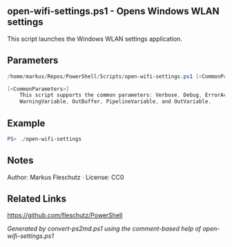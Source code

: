 ## open-wifi-settings.ps1 - Opens Windows WLAN settings

This script launches the Windows WLAN settings application.

## Parameters
```powershell
/home/markus/Repos/PowerShell/Scripts/open-wifi-settings.ps1 [<CommonParameters>]

[<CommonParameters>]
    This script supports the common parameters: Verbose, Debug, ErrorAction, ErrorVariable, WarningAction, 
    WarningVariable, OutBuffer, PipelineVariable, and OutVariable.
```

## Example
```powershell
PS> ./open-wifi-settings

```

## Notes
Author: Markus Fleschutz · License: CC0

## Related Links
https://github.com/fleschutz/PowerShell

*Generated by convert-ps2md.ps1 using the comment-based help of open-wifi-settings.ps1*
